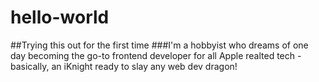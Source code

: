 # hello-world
##Trying this out for the first time
###I'm a hobbyist who dreams of one day becoming the go-to frontend developer for all Apple realted tech - basically, an iKnight ready to slay any web dev dragon!
